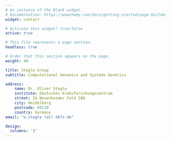 ```yaml
---
# An instance of the Blank widget.
# Documentation: https://wowchemy.com/docs/getting-started/page-builder/
widget: contact

# Activate this widget? true/false
active: true

# This file represents a page section.
headless: true

# Order that this section appears on the page.
weight: 40

title: Stegle Group
subtitle: Computational Genomics and Systems Genetics

address:
    name: Dr. Oliver Stegle
    institute: Deutsches Krebsforschungszentrum
    street: Im Neuenheimer Feld 280
    city: Heidelberg
    postcode: 69120
    country: Germany
email: "o.stegle (at) dkfz.de"

design:
  columns: '2'
---
```

